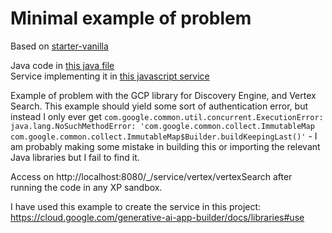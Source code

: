 # Minimal example of problem

Based on [starter-vanilla](https://github.com/enonic/starter-vanilla)

Java code in [this java file](src/main/java/no/ssb/example/vertex/Search.java)  
Service implementing it in [this javascript service](src/main/resources/services/vertexSearch/vertexSearch.js)

Example of problem with the GCP library for Discovery Engine, and Vertex Search. This example should yield some sort of authentication error, but instead I only ever get `com.google.common.util.concurrent.ExecutionError: java.lang.NoSuchMethodError: 'com.google.common.collect.ImmutableMap com.google.common.collect.ImmutableMap$Builder.buildKeepingLast()'` - I am probably making some mistake in building this or importing the relevant Java libraries but I fail to find it.

Access on http://localhost:8080/_/service/vertex/vertexSearch after running the code in any XP sandbox.

I have used this example to create the service in this project: https://cloud.google.com/generative-ai-app-builder/docs/libraries#use